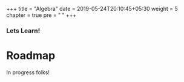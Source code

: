 +++
title = "Algebra"
date = 2019-05-24T20:10:45+05:30
weight = 5
chapter = true
pre = "<b> </b>"
+++

### Lets Learn!

# Roadmap

In progress folks!
